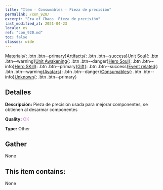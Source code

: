 ```yaml
---
title: "Item - Consumables - Pieza de precisión"
permalink: /con_920/
excerpt: "Era of Chaos  Pieza de precisión"
last_modified_at: 2021-04-23
locale: es
ref: "con_920.md"
toc: false
classes: wide
---
```

 [Materials](/ItemsES/){: .btn .btn--primary}[Artifacts](/ItemsES/Artifacts/){: .btn .btn--success}[Unit Soul](/ItemsES/UnitSoul/){: .btn .btn--warning}[Unit Awakening](/ItemsES/UnitAwakening/){: .btn .btn--danger}[Hero Soul](/ItemsES/HeroSoul/){: .btn .btn--info}[Hero SKill](/ItemsES/HeroSkill/){: .btn .btn--primary}[Gift](/ItemsES/Gift/){: .btn .btn--success}[Event related](/ItemsES/Events/){: .btn .btn--warning}[Avatars](/ItemsES/Avatars/){: .btn .btn--danger}[Consumables](/ItemsES/Consumables/){: .btn .btn--info}[Unknown](/ItemsES/Unknown/){: .btn .btn--primary}

## Detalles
 **Descripción:** Pieza de precisión usada para mejorar componentes, se obtienen al desarmar componentes

 **Quality:** <span style="color: #DA70D6">OK</span>

 **Type:** Other

## Gather

  None

## This item contains:

  None

